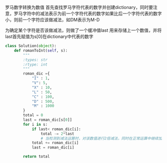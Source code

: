 罗马数字转换为数值
首先查找罗马字符代表的数字并创建dictionary，同时要注意，罗马字符中的减法表示为前一个字符代表的数字如果比后一个字符代表的数字小，则前一个字符应该做减法，如DM表示为M-D

为确定某个字符是否该做减法，则做了一个缓冲值last 用来存储上一个数值，并将last首先赋值为s[0]在dictionary中代表的数字


```python
class Solution(object):
    def romanToInt(self, s):
        """
        :types: str
        :rtype: int
        """
        roman_dic ={
            "I" : 1,
            "V": 5,
            "X" : 10,
            "L" : 50,
            "C" : 100,
            "D" : 500,
            "M" : 1000
        }
        total = 0
        last = roman_dic[s[0]]
        for i in s:
            if last< roman_dic[i]:
                total -= 2*last 
                # 当检测到减法运算时，对该数值进行2倍减法，同时在正常运算中继续加入该数值，则实际上只做了一次减法
            total += roman_dic[i]
            last = roman_dic[i]

        return total
```
